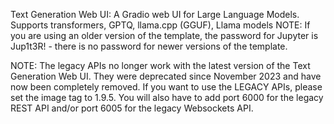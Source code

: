 Text Generation Web UI: A Gradio web UI for Large Language Models. Supports transformers, GPTQ, llama.cpp (GGUF), Llama models
NOTE: If you are using an older version of the template, the password for Jupyter is Jup1t3R! - there is no password for newer versions of the template.

NOTE: The legacy APIs no longer work with the latest version of the Text Generation Web UI. They were deprecated since November 2023 and have now been completely removed. If you want to use the LEGACY APIs, please set the image tag to 1.9.5. You will also have to add port 6000 for the legacy REST API and/or port 6005 for the legacy Websockets API.